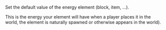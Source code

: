 Set the default value of the energy element (block, item, ...).

This is the energy your element will have when a player places it in the world, the element is naturally spawned or otherwise appears in the world).